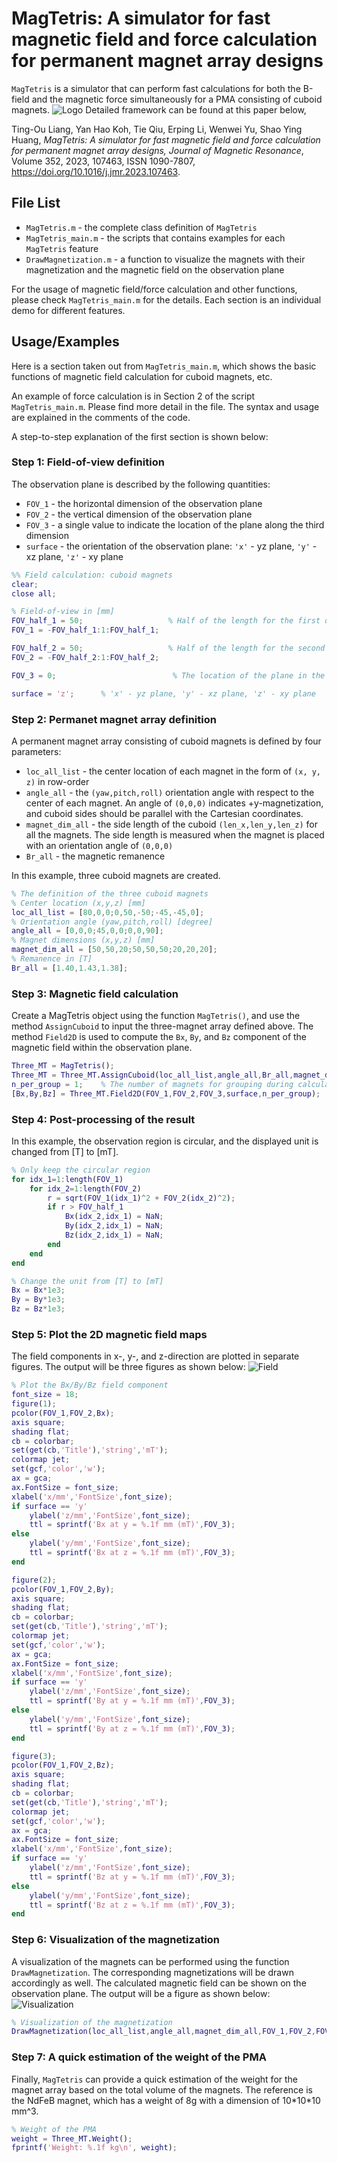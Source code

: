 
# MagTetris: A simulator for fast magnetic field and force calculation for permanent magnet array designs

`MagTetris` is a simulator that
can perform fast calculations for both the B-field and the magnetic
force simultaneously for a PMA consisting of cuboid magnets.
![Logo](https://github.com/TingouLiang/MagTetris/blob/main/MagTetris%20Logo.png?raw=true)
Detailed framework can be found at this paper below,

Ting-Ou Liang, Yan Hao Koh, Tie Qiu, Erping Li, Wenwei Yu, Shao Ying Huang,
*MagTetris: A simulator for fast magnetic field and force calculation for permanent magnet array designs,
Journal of Magnetic Resonance*,
Volume 352,
2023,
107463,
ISSN 1090-7807,
https://doi.org/10.1016/j.jmr.2023.107463.
## File List
- `MagTetris.m` - the complete class definition of `MagTetris`
- `MagTetris_main.m` - the scripts that contains examples for each `MagTetris` feature
- `DrawMagnetization.m` - a function to visualize the magnets with their magnetization and the magnetic field on the observation plane

For the usage of magnetic field/force calculation and other functions, please check `MagTetris_main.m` for the details. Each section is an individual demo for different features.
## Usage/Examples
Here is a section taken out from `MagTetris_main.m`, which shows the basic functions of magnetic field calculation for cuboid magnets, etc.

An example of force calculation is in Section 2 of the script `MagTetris_main.m`. Please find more detail in the file. The syntax and usage are explained in the comments of the code.

A step-to-step explanation of the first section is shown below:

### Step 1: Field-of-view definition
The observation plane is described by the following quantities:
- `FOV_1` - the horizontal dimension of the observation plane
- `FOV_2` - the vertical dimension of the observation plane
- `FOV_3` - a single value to indicate the location of the plane along the third dimension
- `surface` - the orientation of the observation plane: `'x'` - yz plane, `'y'` - xz plane, `'z'` - xy plane

```matlab
%% Field calculation: cuboid magnets
clear;
close all;

% Field-of-view in [mm]
FOV_half_1 = 50;                   % Half of the length for the first dimension
FOV_1 = -FOV_half_1:1:FOV_half_1;

FOV_half_2 = 50;                   % Half of the length for the second dimension
FOV_2 = -FOV_half_2:1:FOV_half_2;

FOV_3 = 0;                          % The location of the plane in the third dimension

surface = 'z';      % 'x' - yz plane, 'y' - xz plane, 'z' - xy plane
```

### Step 2: Permanet magnet array definition
A permanent magnet array consisting of cuboid magnets is defined by four parameters:
- `loc_all_list` - the center location of each magnet in the form of `(x, y, z)` in row-order
- `angle_all` - the `(yaw,pitch,roll)` orientation angle with respect to the center of each magnet. An angle of `(0,0,0)` indicates +y-magnetization, and cuboid sides should be parallel with the Cartesian coordinates.
- `magnet_dim_all` - the side length of the cuboid `(len_x,len_y,len_z)` for all the magnets. The side length is measured when the magnet is placed with an orientation angle of `(0,0,0)`
- `Br_all` - the magnetic remanence

In this example, three cuboid magnets are created.

```matlab
% The definition of the three cuboid magnets
% Center location (x,y,z) [mm]
loc_all_list = [80,0,0;0,50,-50;-45,-45,0];
% Orientation angle (yaw,pitch,roll) [degree]
angle_all = [0,0,0;45,0,0;0,0,90];
% Magnet dimensions (x,y,z) [mm]
magnet_dim_all = [50,50,20;50,50,50;20,20,20];
% Remanence in [T]
Br_all = [1.40,1.43,1.38];                   
```

### Step 3: Magnetic field calculation
Create a MagTetris object using the function `MagTetris()`, and use the method `AssignCuboid` to input the three-magnet array defined above.
The method `Field2D` is used to compute the `Bx`, `By`, and `Bz` component of the magnetic field within the observation plane.

```matlab
Three_MT = MagTetris();
Three_MT = Three_MT.AssignCuboid(loc_all_list,angle_all,Br_all,magnet_dim_all);
n_per_group = 1;    % The number of magnets for grouping during calculation, by default it should be 1
[Bx,By,Bz] = Three_MT.Field2D(FOV_1,FOV_2,FOV_3,surface,n_per_group);
```

### Step 4: Post-processing of the result
In this example, the observation region is circular, and the displayed unit is changed from [T] to [mT].

```matlab
% Only keep the circular region
for idx_1=1:length(FOV_1)
    for idx_2=1:length(FOV_2)
        r = sqrt(FOV_1(idx_1)^2 + FOV_2(idx_2)^2);
        if r > FOV_half_1
            Bx(idx_2,idx_1) = NaN;
            By(idx_2,idx_1) = NaN;
            Bz(idx_2,idx_1) = NaN;
        end
    end
end

% Change the unit from [T] to [mT]
Bx = Bx*1e3;
By = By*1e3;
Bz = Bz*1e3;
```

### Step 5: Plot the 2D magnetic field maps
The field components in x-, y-, and z-direction are plotted in separate figures. The output will be three figures as shown below:
![Field](https://github.com/TingouLiang/MagTetris/blob/main/MagTetris%20Field.png?raw=true)

```matlab
% Plot the Bx/By/Bz field component
font_size = 18;
figure(1);
pcolor(FOV_1,FOV_2,Bx);
axis square;
shading flat;
cb = colorbar;
set(get(cb,'Title'),'string','mT');
colormap jet;
set(gcf,'color','w');
ax = gca;
ax.FontSize = font_size;
xlabel('x/mm','FontSize',font_size);
if surface == 'y'
    ylabel('z/mm','FontSize',font_size);
    ttl = sprintf('Bx at y = %.1f mm (mT)',FOV_3);
else
    ylabel('y/mm','FontSize',font_size);
    ttl = sprintf('Bx at z = %.1f mm (mT)',FOV_3);
end

figure(2);
pcolor(FOV_1,FOV_2,By);
axis square;
shading flat;
cb = colorbar;
set(get(cb,'Title'),'string','mT');
colormap jet;
set(gcf,'color','w');
ax = gca;
ax.FontSize = font_size;
xlabel('x/mm','FontSize',font_size);
if surface == 'y'
    ylabel('z/mm','FontSize',font_size);
    ttl = sprintf('By at y = %.1f mm (mT)',FOV_3);
else
    ylabel('y/mm','FontSize',font_size);
    ttl = sprintf('By at z = %.1f mm (mT)',FOV_3);
end

figure(3);
pcolor(FOV_1,FOV_2,Bz);
axis square;
shading flat;
cb = colorbar;
set(get(cb,'Title'),'string','mT');
colormap jet;
set(gcf,'color','w');
ax = gca;
ax.FontSize = font_size;
xlabel('x/mm','FontSize',font_size);
if surface == 'y'
    ylabel('z/mm','FontSize',font_size);
    ttl = sprintf('Bz at y = %.1f mm (mT)',FOV_3);
else
    ylabel('y/mm','FontSize',font_size);
    ttl = sprintf('Bz at z = %.1f mm (mT)',FOV_3);
end
```

### Step 6: Visualization of the magnetization
A visualization of the magnets can be performed using the function `DrawMagnetization`. The corresponding magnetizations will be drawn accordingly as well. The calculated magnetic field can be shown on the observation plane. The output will be a figure as shown below:
![Visualization](https://github.com/TingouLiang/MagTetris/blob/main/MagTetris%20Visualization.png?raw=true)

```matlab
% Visualization of the magnetization
DrawMagnetization(loc_all_list,angle_all,magnet_dim_all,FOV_1,FOV_2,FOV_3,surface,Bz);
```

### Step 7: A quick estimation of the weight of the PMA
Finally, `MagTetris` can provide a quick estimation of the weight for the magnet array based on the total volume of the magnets. The reference is the NdFeB magnet, which has a weight of 8g with a dimension of 10\*10\*10 mm^3.

```matlab
% Weight of the PMA
weight = Three_MT.Weight();
fprintf('Weight: %.1f kg\n', weight);

```

